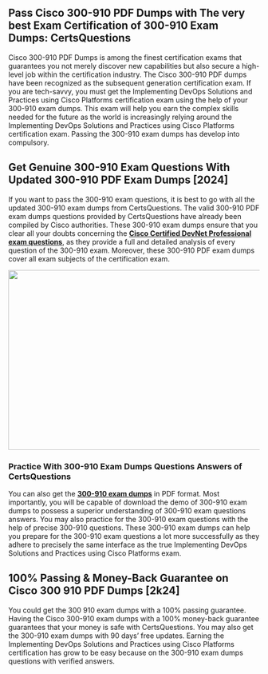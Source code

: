 <h2>Pass Cisco 300-910 PDF Dumps with The very best Exam Certification of 300-910 Exam Dumps: CertsQuestions</h2>
<p>Cisco 300-910 PDF Dumps is among the finest certification exams that guarantees you not merely discover new capabilities but also secure a high-level job within the certification industry. The Cisco 300-910 PDF dumps have been recognized as the subsequent generation certification exam. If you are tech-savvy, you must get the Implementing DevOps Solutions and Practices using Cisco Platforms certification exam using the help of your 300-910 exam dumps. This exam will help you earn the complex skills needed for the future as the world is increasingly relying around the Implementing DevOps Solutions and Practices using Cisco Platforms certification exam. Passing the 300-910 exam dumps has develop into compulsory.</p>
<h2>Get Genuine 300-910 Exam Questions With Updated 300-910 PDF Exam Dumps [2024]</h2>
<p>If you want to pass the 300-910 exam questions, it is best to go with all the updated 300-910 exam dumps from CertsQuestions. The valid 300-910 PDF exam dumps questions provided by CertsQuestions have already been compiled by Cisco authorities. These 300-910 exam dumps ensure that you clear all your doubts concerning the <strong><a href="https://www.certsquestions.com/cisco-certified-devnet-professional-certification.html">Cisco Certified DevNet Professional exam questions</a></strong>, as they provide a full and detailed analysis of every question of the 300-910 exam. Moreover, these 300-910 PDF exam dumps cover all exam subjects of the certification exam.</p>
<p><img style="display: block; margin-left: auto; margin-right: auto;" src="https://i.imgur.com/53zZ4Bb.png" alt="" width="720" height="360" /></p>
<h3>Practice With 300-910 Exam Dumps Questions Answers of CertsQuestions</h3>
<p>You can also get the <a href="https://www.certsquestions.com/300-910-pdf-dumps.html"><strong>300-910 exam dumps</strong></a> in PDF format. Most importantly, you will be capable of download the demo of 300-910 exam dumps to possess a superior understanding of 300-910 exam questions answers. You may also practice for the 300-910 exam questions with the help of precise 300-910 questions. These 300-910 exam dumps can help you prepare for the 300-910 exam questions a lot more successfully as they adhere to precisely the same interface as the true Implementing DevOps Solutions and Practices using Cisco Platforms exam.</p>
<h2>100% Passing &amp; Money-Back Guarantee on Cisco 300 910 PDF Dumps [2k24]</h2>
<p>You could get the 300 910 exam dumps with a 100% passing guarantee. Having the Cisco 300-910 exam dumps with a 100% money-back guarantee guarantees that your money is safe with CertsQuestions. You may also get the 300-910 exam dumps with 90 days&rsquo; free updates. Earning the Implementing DevOps Solutions and Practices using Cisco Platforms certification has grow to be easy because on the 300-910 exam dumps questions with verified answers.</p>
